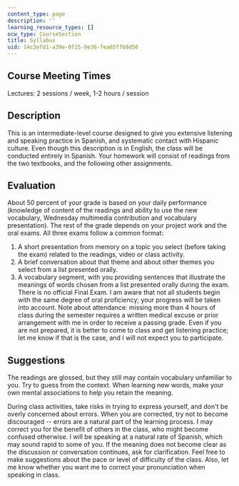 ```yaml
---
content_type: page
description: ''
learning_resource_types: []
ocw_type: CourseSection
title: Syllabus
uid: 14c3efd1-a39e-0f25-9e36-fea85ff68d56
---
```


Course Meeting Times
--------------------

Lectures: 2 sessions / week, 1-2 hours / session

Description
-----------

This is an intermediate-level course designed to give you extensive listening and speaking practice in Spanish, and systematic contact with Hispanic culture. Even though this description is in English, the class will be conducted entirely in Spanish. Your homework will consist of readings from the two textbooks, and the following other assignments.

Evaluation
----------

About 50 percent of your grade is based on your daily performance (knowledge of content of the readings and ability to use the new vocabulary, Wednesday multimedia contribution and vocabulary presentation). The rest of the grade depends on your project work and the oral exams. All three exams follow a common format: 

1.  A short presentation from memory on a topic you select (before taking the exam) related to the readings, video or class activity.
2.  A brief conversation about that theme and about other themes you select from a list presented orally.
3.  A vocabulary segment, with you providing sentences that illustrate the meanings of words chosen from a list presented orally during the exam. There is no official Final Exam. I am aware that not all students begin with the same degree of oral proficiency; your progress will be taken into account. Note about attendance: missing more than 4 hours of class during the semester requires a written medical excuse or prior arrangement with me in order to receive a passing grade. Even if you are not prepared, it is better to come to class and get listening practice; let me know if that is the case, and I will not expect you to participate.

Suggestions
-----------

The readings are glossed, but they still may contain vocabulary unfamiliar to you. Try to guess from the context. When learning new words, make your own mental associations to help you retain the meaning.

During class activities, take risks in trying to express yourself, and don't be overly concerned about errors. When you are corrected, try not to become discouraged -- errors are a natural part of the learning process. I may correct you for the benefit of others in the class, who might become confused otherwise. I will be speaking at a natural rate of Spanish, which may sound rapid to some of you. If the meaning does not become clear as the discussion or conversation continues, ask for clarification. Feel free to make suggestions about the pace or level of difficulty of the class. Also, let me know whether you want me to correct your pronunciation when speaking in class.